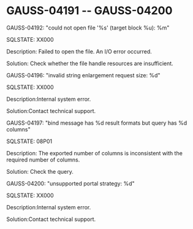 # GAUSS-04191 -- GAUSS-04200<a name="EN-US_TOPIC_0302072620"></a>

GAUSS-04192: "could not open file '%s' \(target block %u\): %m"

SQLSTATE: XX000

Description: Failed to open the file. An I/O error occurred.

Solution: Check whether the file handle resources are insufficient.

GAUSS-04196: "invalid string enlargement request size: %d"

SQLSTATE: XX000

Description:Internal system error.

Solution:Contact technical support.

GAUSS-04197: "bind message has %d result formats but query has %d columns"

SQLSTATE: 08P01

Description: The exported number of columns is inconsistent with the required number of columns.

Solution: Check the query.

GAUSS-04200: "unsupported portal strategy: %d"

SQLSTATE: XX000

Description:Internal system error.

Solution:Contact technical support.

